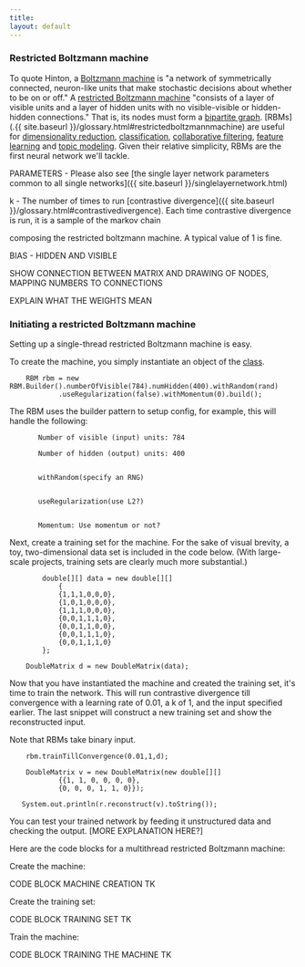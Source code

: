 ```yaml
---
title: 
layout: default
---
```



### Restricted Boltzmann machine

To quote Hinton, a [Boltzmann machine](http://www.scholarpedia.org/article/Boltzmann_machine) is "a network of symmetrically connected, neuron-like units that make stochastic decisions about whether to be on or off." A [restricted Boltzmann machine](http://www.scholarpedia.org/article/Boltzmann_machine#Restricted_Boltzmann_machines) "consists of a layer of visible units and a layer of hidden units with no visible-visible or hidden-hidden connections." That is, its nodes must form a [bipartite graph](https://en.wikipedia.org/wiki/Bipartite_graph). [RBMs](.{{ site.baseurl }}/glossary.html#restrictedboltzmannmachine) are useful for [dimensionality reduction](https://en.wikipedia.org/wiki/Dimensionality_reduction), [classification](https://en.wikipedia.org/wiki/Statistical_classification), [collaborative filtering](https://en.wikipedia.org/wiki/Collaborative_filtering), [feature learning](https://en.wikipedia.org/wiki/Feature_learning) and [topic modeling](https://en.wikipedia.org/wiki/Topic_model). Given their relative simplicity, RBMs are the first neural network we'll tackle.




PARAMETERS - Please also see [the single layer network parameters common to all single networks]({{ site.baseurl }}/singlelayernetwork.html)

k - The number of times to run [contrastive divergence]({{ site.baseurl }}/glossary.html#contrastivedivergence). Each time contrastive divergence is run, it is a sample of the markov chain

composing the restricted boltzmann machine. A typical value of 1 is fine.



BIAS - HIDDEN AND VISIBLE

SHOW CONNECTION BETWEEN MATRIX AND DRAWING OF NODES, MAPPING NUMBERS TO CONNECTIONS

EXPLAIN WHAT THE WEIGHTS MEAN

### Initiating a restricted Boltzmann machine 

Setting up a single-thread restricted Boltzmann machine is easy. 

To create the machine, you simply instantiate an object of the [class](../doc/com/ccc/deeplearning/rbm/RBM.html).


		RBM rbm = new RBM.Builder().numberOfVisible(784).numHidden(400).withRandom(rand)
				.useRegularization(false).withMomentum(0).build();


The RBM uses the builder pattern to setup config, for example, this will handle the following:

           Number of visible (input) units: 784

           Number of hidden (output) units: 400 


           withRandom(specify an RNG)


           useRegularization(use L2?)


           Momentum: Use momentum or not?



Next, create a training set for the machine. For the sake of visual brevity, a toy, two-dimensional data set is included in the code below. (With large-scale projects, training sets are clearly much more substantial.)


            double[][] data = new double[][]
				{
				{1,1,1,0,0,0},
				{1,0,1,0,0,0},
				{1,1,1,0,0,0},
				{0,0,1,1,1,0},
				{0,0,1,1,0,0},
				{0,0,1,1,1,0},
				{0,0,1,1,1,0}
			};

		DoubleMatrix d = new DoubleMatrix(data);

Now that you have instantiated the machine and created the training set, it's time to train the network. 
This will run contrastive divergence till convergence with a learning rate of 0.01, a k of 1, and the input
specified earlier.  The last snippet will construct a new training set and show the reconstructed input.

Note that RBMs take binary input.



		rbm.trainTillConvergence(0.01,1,d);
		
		DoubleMatrix v = new DoubleMatrix(new double[][]
				{{1, 1, 0, 0, 0, 0},
				{0, 0, 0, 1, 1, 0}});	

       System.out.println(r.reconstruct(v).toString());


You can test your trained network by feeding it unstructured data and checking the output. [MORE EXPLANATION HERE?]

Here are the code blocks for a multithread restricted Boltzmann machine:

Create the machine:

CODE BLOCK MACHINE CREATION TK

Create the training set:

CODE BLOCK TRAINING SET TK

Train the machine:

CODE BLOCK TRAINING THE MACHINE TK

